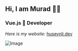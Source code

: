 ## Hi, I am Murad 🙋‍♂️

### Vue.js 💚 Developer

*Here is my website:*
[huseynli.dev](huseynli.dev)

<!--
**mhuseynli/mhuseynli** is a ✨ _special_ ✨ repository because its `README.md` (this file) appears on your GitHub profile.

Here are some ideas to get you started:

- 🔭 I’m currently working on ...
- 🌱 I’m currently learning ...
- 👯 I’m looking to collaborate on ...
- 🤔 I’m looking for help with ...
- 💬 Ask me about ...
- 📫 How to reach me: ...
- 😄 Pronouns: ...
- ⚡ Fun fact: ...
-->

![Image](https://cr-ss-service.azurewebsites.net/api/ScreenShot?widget=summary&username=mhuseynli)


